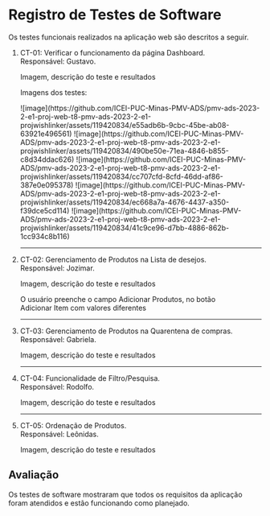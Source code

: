 # Registro de Testes de Software

Os testes funcionais realizados na aplicação web são descritos a seguir.

<ol>
  <li> CT-01: Verificar o funcionamento da página Dashboard.<br>
       Responsável: Gustavo.
       <p>Imagem, descrição do teste e resultados</p>
          <p>Imagens dos testes:</p>
              ![image](https://github.com/ICEI-PUC-Minas-PMV-ADS/pmv-ads-2023-2-e1-proj-web-t8-pmv-ads-2023-2-e1-projwishlinker/assets/119420834/e55adb6b-9cbc-45be-ab08-63921e496561)
              ![image](https://github.com/ICEI-PUC-Minas-PMV-ADS/pmv-ads-2023-2-e1-proj-web-t8-pmv-ads-2023-2-e1-projwishlinker/assets/119420834/490be50e-71ea-4846-b855-c8d34ddac626)
              ![image](https://github.com/ICEI-PUC-Minas-PMV-ADS/pmv-ads-2023-2-e1-proj-web-t8-pmv-ads-2023-2-e1-projwishlinker/assets/119420834/cc707cfd-8cfd-46dd-af86-387e0e095378)
              ![image](https://github.com/ICEI-PUC-Minas-PMV-ADS/pmv-ads-2023-2-e1-proj-web-t8-pmv-ads-2023-2-e1-projwishlinker/assets/119420834/ec668a7a-4676-4437-a350-f39dce5cd114)
              ![image](https://github.com/ICEI-PUC-Minas-PMV-ADS/pmv-ads-2023-2-e1-proj-web-t8-pmv-ads-2023-2-e1-projwishlinker/assets/119420834/41c9ce96-d7bb-4886-862b-1cc934c8b116)
  </li>
  <hr>
  <li> CT-02: Gerenciamento de Produtos na Lista de desejos.<br>
       Responsável: Jozimar.
       <p>Imagem, descrição do teste e resultados</p>
       <p>O usuário preenche o campo Adicionar Produtos, no botão <br> 
       Adicionar Item com valores diferentes</p>
  </li>
  <hr>
  <li> CT-03: Gerenciamento de Produtos na Quarentena de compras.<br>
       Responsável: Gabriela.
       <p>Imagem, descrição do teste e resultados</p>
  </li>
  <hr>
  <li> CT-04: Funcionalidade de Filtro/Pesquisa.<br>
       Responsável: Rodolfo.
       <p>Imagem, descrição do teste e resultados</p>
  </li>
  <hr>
  <li> CT-05: Ordenação de Produtos.<br>
       Responsável: Leônidas.
       <p>Imagem, descrição do teste e resultados</p>
  </li>
</ol>


## Avaliação

Os testes de software mostraram que todos os requisitos da aplicação foram atendidos e estão funcionando como planejado.

